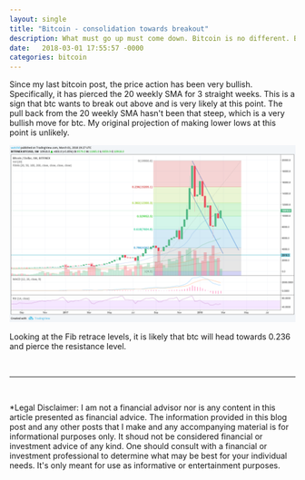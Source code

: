 ```yaml
---
layout: single
title: "Bitcoin - consolidation towards breakout"
description: What must go up must come down. Bitcoin is no different. But bitcoin isn't dead. It is gearing up for another stage of adoption.
date:   2018-03-01 17:55:57 -0000
categories: bitcoin
---
```


Since my last bitcoin post, the price action has been very bullish. Specifically, it has pierced the 20 weekly SMA for 3 straight weeks. This is a sign that btc wants to break out above and is very likely at this point. The pull back from the 20 weekly SMA hasn't been that steep, which is a very bullish move for btc. My original projection of making lower lows at this point is unlikely. 

![a](/assets/images/bitcoin-consolidation-2018-03-01.png)

Looking at the Fib retrace levels, it is likely that btc will head towards 0.236 and pierce the resistance level.

<br/>

---

<br/>

*Legal Disclaimer: I am not a financial advisor nor is any content in this article presented as financial advice. The information provided in this blog post and any other posts that I make and any accompanying material is for informational purposes only. It shoud not be considered financial or investment advice of any kind. One should consult with a financial or investment professional to determine what may be best for your individual needs. It's only meant for use as informative or entertainment purposes.
